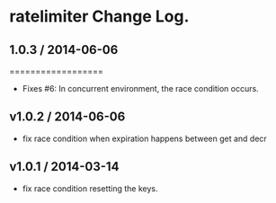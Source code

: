 # ratelimiter Change Log.

## 1.0.3 / 2014-06-06
==================

* Fixes #6: In concurrent environment, the race condition occurs.

## v1.0.2 / 2014-06-06

* fix race condition when expiration happens between get and decr

## v1.0.1 / 2014-03-14

* fix race condition resetting the keys.
